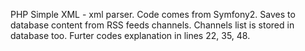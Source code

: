 PHP Simple XML - xml parser. Code comes from Symfony2. Saves to database content from RSS feeds channels. Channels list is stored in database too.
Furter codes explanation in lines 22, 35, 48.

